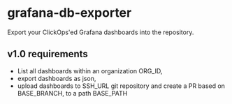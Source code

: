 # grafana-db-exporter

Export your ClickOps'ed Grafana dashboards into the repository.

## v1.0 requirements

- List all dashboards within an organization ORG_ID,
- export dashboards as json,
- upload dashboards to SSH_URL git repository and create a PR based on BASE_BRANCH, to a path BASE_PATH
